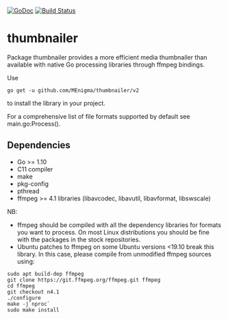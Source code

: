 [![GoDoc](https://godoc.org/github.com/MEnigma/thumbnailer?status.svg)](https://godoc.org/github.com/MEnigma/thumbnailer)
[![Build Status](https://travis-ci.com/MEnigma/thumbnailer.svg?branch=master)](https://travis-ci.com/MEnigma/thumbnailer)
# thumbnailer
Package thumbnailer provides a more efficient media thumbnailer than available
with native Go processing libraries through ffmpeg bindings.

Use 
```
go get -u github.com/MEnigma/thumbnailer/v2
```
to install the library in your project. 

For a comprehensive list of file formats supported by default see
main.go:Process().

## Dependencies
* Go >= 1.10
* C11 compiler
* make
* pkg-config
* pthread
* ffmpeg >= 4.1 libraries (libavcodec, libavutil, libavformat, libswscale)

NB:
* ffmpeg should be compiled with all the dependency libraries for formats you
want to process. On most Linux distributions you should be fine with
the packages in the stock repositories.
* Ubuntu patches to ffmpeg on some Ubuntu versions <19.10 break this library.
In this case, please compile from unmodified ffmpeg sources using:

```
sudo apt build-dep ffmpeg
git clone https://git.ffmpeg.org/ffmpeg.git ffmpeg
cd ffmpeg
git checkout n4.1
./configure
make -j`nproc`
sudo make install
```

